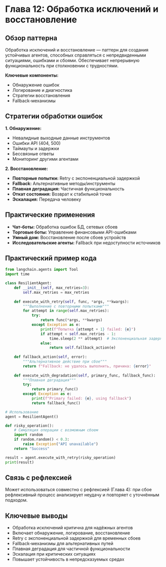 # Глава 12: Обработка исключений и восстановление

## Обзор паттерна

Обработка исключений и восстановление — паттерн для создания устойчивых агентов, способных справляться с непредвиденными ситуациями, ошибками и сбоями. Обеспечивает непрерывную функциональность при столкновении с трудностями.

**Ключевые компоненты:**
- Обнаружение ошибок
- Логирование и диагностика
- Стратегии восстановления
- Fallback-механизмы

## Стратегии обработки ошибок

**1. Обнаружение:**
- Невалидные выходные данные инструментов
- Ошибки API (404, 500)
- Таймауты и задержки
- Бессвязные ответы
- Мониторинг другими агентами

**2. Восстановление:**
- **Повторные попытки:** Retry с экспоненциальной задержкой
- **Fallback:** Альтернативные методы/инструменты
- **Плавная деградация:** Частичная функциональность
- **Откат состояния:** Возврат к стабильной точке
- **Эскалация:** Передача человеку

## Практические применения

- **Чат-боты:** Обработка ошибок БД, сетевых сбоев
- **Торговые боты:** Управление финансовыми API-ошибками
- **Умный дом:** Восстановление после сбоев устройств
- **Исследовательские агенты:** Fallback при недоступности источников

## Практический пример кода

```python
from langchain.agents import Tool
import time

class ResilientAgent:
    def __init__(self, max_retries=3):
        self.max_retries = max_retries
    
    def execute_with_retry(self, func, *args, **kwargs):
        """Выполнение с повторными попытками"""
        for attempt in range(self.max_retries):
            try:
                return func(*args, **kwargs)
            except Exception as e:
                print(f"Попытка {attempt + 1} failed: {e}")
                if attempt < self.max_retries - 1:
                    time.sleep(2 ** attempt)  # Экспоненциальная задержка
                else:
                    return self.fallback_action(e)
    
    def fallback_action(self, error):
        """Альтернативное действие при сбое"""
        return f"Fallback: не удалось выполнить, причина: {error}"
    
    def execute_with_degradation(self, primary_func, fallback_func):
        """Плавная деградация"""
        try:
            return primary_func()
        except Exception as e:
            print(f"Primary failed: {e}, using fallback")
            return fallback_func()

# Использование
agent = ResilientAgent()

def risky_operation():
    # Симуляция операции с возможным сбоем
    import random
    if random.random() < 0.3:
        raise Exception("API unavailable")
    return "Success"

result = agent.execute_with_retry(risky_operation)
print(result)
```

## Связь с рефлексией

Может использоваться совместно с рефлексией (Глава 4): при сбое рефлексивный процесс анализирует неудачу и повторяет с уточнённым подходом.

## Ключевые выводы

- Обработка исключений критична для надёжных агентов
- Включает обнаружение, логирование, восстановление
- Retry с экспоненциальной задержкой для временных сбоев
- Fallback-механизмы для альтернативных путей
- Плавная деградация для частичной функциональности
- Эскалация при критических ситуациях
- Повышает устойчивость в непредсказуемых средах

